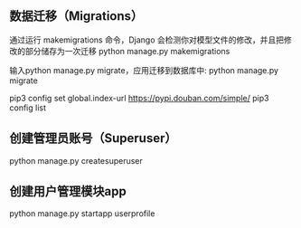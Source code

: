 ## 数据迁移（Migrations）
通过运行 makemigrations 命令，Django 会检测你对模型文件的修改，并且把修改的部分储存为一次迁移
python manage.py makemigrations

输入python manage.py migrate，应用迁移到数据库中:
python manage.py migrate

pip3 config set global.index-url https://pypi.douban.com/simple/
pip3 config list


## 创建管理员账号（Superuser）
python manage.py createsuperuser

## 创建用户管理模块app
python manage.py startapp userprofile

